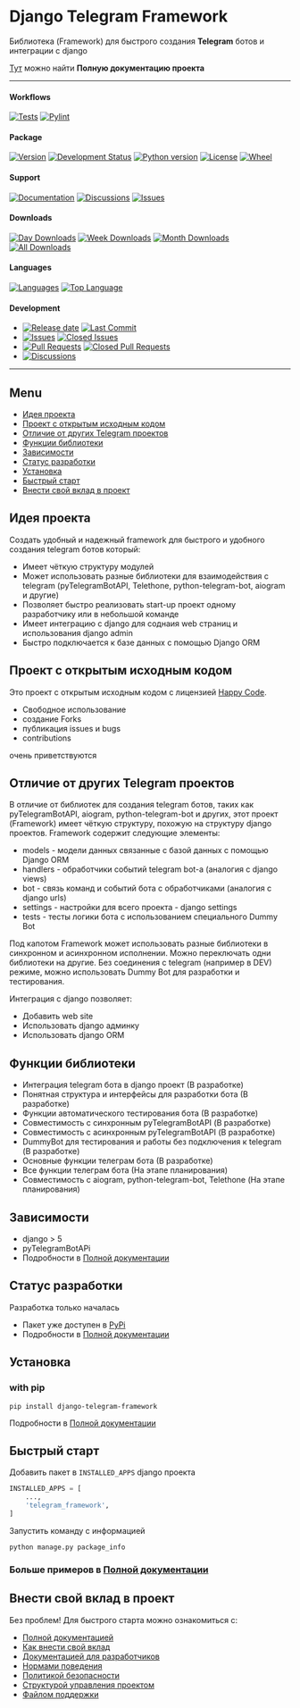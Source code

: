 # Django Telegram Framework

Библиотека (Framework) для быстрого создания **Telegram** ботов и интеграции с django

[Тут][documentation_path] можно найти **Полную документацию проекта** 

<hr>

#### Workflows
[![Tests](https://github.com/quillcraftsman/django-telegram-framework/actions/workflows/run-tests.yml/badge.svg?branch=main)](https://github.com/quillcraftsman/django-telegram-framework/actions/workflows/run-tests.yml)
[![Pylint](https://github.com/quillcraftsman/django-telegram-framework/actions/workflows/lint.yml/badge.svg?branch=main)](https://github.com/quillcraftsman/django-telegram-framework/actions/workflows/lint.yml)

#### Package
[![Version](https://img.shields.io/pypi/v/django-telegram-framework.svg)](https://pypi.python.org/pypi/django-telegram-framework/)
[![Development Status](https://img.shields.io/pypi/status/django-telegram-framework.svg)](https://pypi.python.org/pypi/django-telegram-framework)
[![Python version](https://img.shields.io/pypi/pyversions/django-telegram-framework.svg)](https://pypi.python.org/pypi/django-telegram-framework/)
[![License](https://img.shields.io/pypi/l/django-telegram-framework)](https://github.com/quillcraftsman/django-telegram-frameworkblob/main/LICENSE)
[![Wheel](https://img.shields.io/pypi/wheel/django-telegram-framework.svg)](https://pypi.python.org/pypi/django-telegram-framework/)

#### Support
[![Documentation](https://img.shields.io/badge/docs-0094FF.svg)][documentation_path]
[![Discussions](https://img.shields.io/badge/discussions-ff0068.svg)](https://github.com/quillcraftsman/django-telegram-framework/discussions/)
[![Issues](https://img.shields.io/badge/issues-11AE13.svg)](https://github.com/quillcraftsman/django-telegram-framework/issues/)

#### Downloads
[![Day Downloads](https://img.shields.io/pypi/dd/django-telegram-framework)](https://pepy.tech/project/django-telegram-framework)
[![Week Downloads](https://img.shields.io/pypi/dw/django-telegram-framework)](https://pepy.tech/project/django-telegram-framework)
[![Month Downloads](https://img.shields.io/pypi/dm/django-telegram-framework)](https://pepy.tech/project/django-telegram-framework)
[![All Downloads](https://img.shields.io/pepy/dt/django-telegram-framework)](https://pepy.tech/project/django-telegram-framework)

#### Languages
[![Languages](https://img.shields.io/github/languages/count/quillcraftsman/django-telegram-framework)](https://github.com/quillcraftsman/django-telegram-framework)
[![Top Language](https://img.shields.io/github/languages/top/quillcraftsman/django-telegram-framework)](https://github.com/quillcraftsman/django-telegram-framework)

#### Development
- [![Release date](https://img.shields.io/github/release-date/quillcraftsman/django-telegram-framework
)](https://github.com/quillcraftsman/django-telegram-framework/releases)
[![Last Commit](https://img.shields.io/github/last-commit/quillcraftsman/django-telegram-framework/main
)](https://github.com/quillcraftsman/django-telegram-framework)
- [![Issues](https://img.shields.io/github/issues/quillcraftsman/django-telegram-framework
)](https://github.com/quillcraftsman/django-telegram-framework/issues/)
[![Closed Issues](https://img.shields.io/github/issues-closed/quillcraftsman/django-telegram-framework
)](https://github.com/quillcraftsman/django-telegram-framework/issues/)
- [![Pull Requests](https://img.shields.io/github/issues-pr/quillcraftsman/django-telegram-framework
)](https://github.com/quillcraftsman/django-telegram-framework/pulls)
[![Closed Pull Requests](https://img.shields.io/github/issues-pr-closed-raw/quillcraftsman/django-telegram-framework
)](https://github.com/quillcraftsman/django-telegram-framework/pulls)
- [![Discussions](https://img.shields.io/github/discussions/quillcraftsman/django-telegram-framework
)](https://github.com/quillcraftsman/django-telegram-framework/discussions/)

[//]: # (#### Repository Stats)

[//]: # ([![Stars]&#40;https://img.shields.io/github/stars/quillcraftsman/django-telegram-framework)

[//]: # (&#41;]&#40;https://github.com/quillcraftsman/django-telegram-framework&#41;)

[//]: # ([![Contributors]&#40;https://img.shields.io/github/contributors/quillcraftsman/django-telegram-framework)

[//]: # (&#41;]&#40;https://github.com/quillcraftsman/django-telegram-frameworkgraphs/contributors&#41;)

[//]: # ([![Forks]&#40;https://img.shields.io/github/forks/quillcraftsman/django-telegram-framework)

[//]: # (&#41;]&#40;https://github.com/quillcraftsman/django-telegram-framework&#41;)

<hr>

## Menu

- [Идея проекта](#идея-проекта)
- [Проект с открытым исходным кодом](#проект-с-открытым-исходным-кодом)
- [Отличие от других Telegram проектов](#отличие-от-других-telegram-проектов)
- [Функции библиотеки](#функции-библиотеки)
- [Зависимости](#зависимости)
- [Статус разработки](#статус-разработки)
- [Установка](#установка)
- [Быстрый старт](#быстрый-старт)
- [Внести свой вклад в проект](#внести-свой-вклад-в-проект)

## Идея проекта

Создать удобный и надежный framework для быстрого и удобного создания telegram ботов который:

- Имеет чёткую структуру модулей
- Может использовать разные библиотеки для взаимодействия с telegram (pyTelegramBotAPI, Telethone, python-telegram-bot, aiogram и другие)
- Позволяет быстро реализовать start-up проект одному разработчику или в небольшой команде
- Имеет интеграцию с django для соднаия web страниц и использования django admin
- Быстро подключается к базе данных с помощью Django ORM

## Проект с открытым исходным кодом

Это проект с открытым исходным кодом с лицензией [Happy Code](LICENSE). 

- Свободное использование
- создание Forks
- публикация issues и bugs
- contributions

очень приветствуются

## Отличие от других Telegram проектов
В отличие от библиотек для создания telegram ботов, таких как pyTelegramBotAPI, aiogram, python-telegram-bot и других,
этот проект (Framework) имеет чёткую структуру, похожую на структуру django проектов. Framework содержит следующие элементы:

- models - модели данных связанные с базой данных с помощью Django ORM
- handlers - обработчики событий telegram bot-а (аналогия с django views)
- bot - связь команд и событий бота с обработчиками (аналогия с django urls)
- settings - настройки для всего проекта - django settings
- tests - тесты логики бота с использованием специального Dummy Bot

Под капотом Framework может использовать разные библиотеки в синхронном и асинхронном исполнении. Можно переключать одни библиотеки на другие.
Без соединения с telegram (например в DEV) режиме, можно использовать Dummy Bot для разработки и тестирования.

Интеграция с django позволяет:
- Добавить web site
- Использовать django админку
- Использовать django ORM

## Функции библиотеки

- Интеграция telegram бота в django проект (В разработке)
- Понятная структура и интерфейсы для разработки бота (В разработке)
- Функции автоматического тестирования бота (В разработке)
- Совместимость с синхронным pyTelegramBotAPI (В разработке)
- Совместимость с асинхронным pyTelegramBotAPI (В разработке)
- DummyBot для тестирования и работы без подключения к telegram (В разработке)
- Основные функции телеграм бота (В разработке)
- Все функции телеграм бота (На этапе планирования)
- Совместимость с aiogram, python-telegram-bot, Telethone (На этапе планирования)

## Зависимости

- django > 5
- pyTelegramBotAPi
- Подробности в [Полной документации](https://quillcraftsman.github.io/django-telegram-framework/about.html#requirements)

## Статус разработки

Разработка только началась

- Пакет уже доступен в [PyPi](https://pypi.org/project/django-telegram-framework/)
- Подробности в [Полной документации](https://quillcraftsman.github.io/django-telegram-framework/about.html#development-status)

## Установка

### with pip

```commandline
pip install django-telegram-framework
```

Подробности в [Полной документации](https://quillcraftsman.github.io/django-telegram-framework/install.html)

## Быстрый старт

Добавить пакет в `INSTALLED_APPS` django проекта

```python
INSTALLED_APPS = [
    ...,
    'telegram_framework',
]
```

Запустить команду с информацией

```commandline
python manage.py package_info
```

### Больше примеров в [Полной документации][documentation_path]

## Внести свой вклад в проект

Без проблем! Для быстрого старта можно ознакомиться с:
- [Полной документацией][documentation_path]
- [Как внести свой вклад](CONTRIBUTING.md)
- [Документацией для разработчиков](https://quillcraftsman.github.io/django-telegram-framework/dev_documentation.html)
- [Нормами поведения](CODE_OF_CONDUCT.md)
- [Политикой безопасности](SECURITY.md)
- [Структурой управления проектом](GOVERNANCE.md)
- [Файлом поддержки](SUPPORT.md)

[documentation_path]: https://quillcraftsman.github.io/django-telegram-framework
